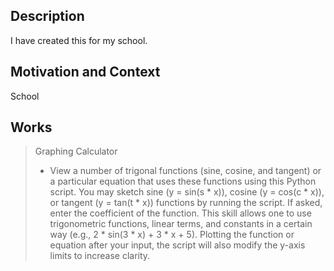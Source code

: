 <!--- Provide a general summary of your changes in the Title above -->

## Description
I have created this for my school.

## Motivation and Context
School


## Works
  > Graphing Calculator
> * View a number of trigonal functions (sine, cosine, and tangent) or a particular equation that uses these functions using this Python script. You may sketch sine (y = sin(s * x)), cosine (y = cos(c * x)), or tangent (y = tan(t * x)) functions by running the script. If asked, enter the coefficient of the function. This skill allows one to use trigonometric functions, linear terms, and constants in a certain way (e.g., 2 * sin(3 * x) + 3 * x + 5). Plotting the function or equation after your input, the script will also modify the y-axis limits to increase clarity.

